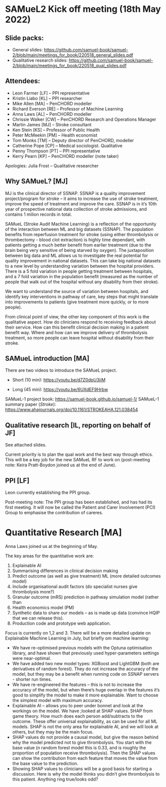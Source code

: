 # SAMueL2 Kick off meeting (18th May 2022)

## Slide packs:

* General slides: https://github.com/samuel-book/samuel-2/blob/main/meetings_for_book/220518_general_slides.pdf
* Qualitative research slides: https://github.com/samuel-book/samuel-2/blob/main/meetings_for_book/220518_qual_slides.pdf

## Attendees:
* Leon Farmer [LF] – PPI representative
* Kristin Liabo [KL] – PPI researcher
* Mike Allen [MA] – PenCHORD modeller
* Richard Everson [RE] – Professor of Machine Learning
* Anna Laws [AL] – PenCHORD modeller
* Chrissie Walker [CW] – PenCHORD Research and Operations Manager
* Martin James [MJ] – Stroke consultant
* Ken Stein [KS] – Professor of Public Health
* Peter McMeekin [PM] – Health economist
* Tom Monks [TM] – Deputy director of PenCHORD, modeller
* Catherine Pope [CP] – Medical sociologist. Qualitative
* Penny Thompson [PT] – PPI representative
* Kerry Pearn [KP] – PenCHORD modeller (note taker) 

Apologies:
Julia Frost – Qualitative researcher

## Why SAMueL? [MJ]

MJ is the clinical director of SSNAP. SSNAP is a quality improvement project/program for stroke – it aims to increase the use of stroke treatment, improve the speed of treatment and improve the care. SSNAP is in it’s 10th year of prospective national data collection of stroke admissions, and contains 1 milion records in total. 

SAMueL (Stroke Audit Machine Learning) is a reflection of the opportunity of the interaction between ML and big datasets (SSNAP). The population benefits from reperfusion treatment for stroke (using either thrombolysis or thrombectomy - blood clot extraction) is highly time dependant, with patients getting a much better benefit from earlier treatment (due to the brain being very sensitive of being starved by oxygen). The juxtaposition between big data and ML allows us to investigate the real potential for quality improvement in national datasets. This can take big national datasets to a new level by understanding variation between the hospital providers. There is a 5 fold variation in people getting treatment between hospitals, and a 7 fold variation in the population benefit (measured as the number of people that walk out of the hospital without any disability from their stroke).

We want to understand the source of variation between hospitals, and identify key interventions in pathway of care, key steps that might translate into improvements to patients (give treatment more quickly, or to more people).

From clinical point of view, the other key component of this work is the qualitative aspect. How do clinicians respond to receiving feedback about their service. How can this benefit clinical decision making in a patient benefit way.  Where and how can we improve delivery of thrombolysis treatment, so more people can leave hospital without disability from their stroke.

## SAMueL introduction [MA]

There are two videos to introduce the SAMueL project.

* Short (10 min): https://youtu.be/d7Z0dpU3iiM

* Long (45 min): https://youtu.be/6UXdEF9Hrbw

SAMueL-1 project book: https://samuel-book.github.io/samuel-1/
SAMueL-1 summary paper (*Stroke*): https://www.ahajournals.org/doi/10.1161/STROKEAHA.121.038454


## Qualitative research [IL, reporting on behalf of JF]

See attached slides.

Current priority is to plan the qual work and the best way through ethics. This will be a key job for the new SAMueL RF to work on (post-meeting note: Keira Pratt-Boydon joined us at the end of June).

## PPI [LF]

Leon currently establishing the PPI group.

Post-meeting note: The PPI group has been established, and has had its first meeting. It will now be called the Patient and Carer Involvement (PCI) Group to emphasise the contribution of careres.

# Quantitative Research [MA]

Anna Laws joined us at the beginning of May.

The key areas for the quantitative work are:

1. Explainable AI
2. Summarising differences in clinical decision making
3. Predict outcome (as well as give treatment) ML (more detailed outcomes model)
4. Include organisational audit factors (do specialist nurses give thrombolysis more?)
5. Granular outcome (mRS) prediction in pathway simulation model (rather than 
6. Health economics model (PM)
7. Synthetic data to share our models – as is made up data (convince HQIP that we can release this).
8. Production code and prototype web application.

Focus is currently on 1,2 and 3. There will be a more detailed update on Explainable Machine Learning in July, but briefly om machine learning:

* We have re-optimised previous models with the Optuna optimisation library, and have shown that previously used hyper-parameters settings were near-optimal.
* We have added two new model types: XGBoost and LightGBM (both are derivatives of random forest). They do not increase the accuracy of the model, but they may be a benefit when running code on SSNAP servers - shorter run times.
* We have re-engineered the features – this is not to increase the accuracy of the model, but when there’s huge overlap in the features it’s good to simplify the model to make it more explainable. Want to choose the simplest model with maximum accuracy.
* Explainable AI – allows you to peer under bonnet and look at the workings on the model. We have ;looked at SHAP values. SHAP from game theory. How much does each person add/subtracts to the outcome. These offer universal explainability, as can be used for all ML models. SHAP is not the only area for explainable AI, and we will look at others, but they may be the main focus.
* SHAP values do not provide a causal model, but give the reason behind why the model predicted not to give thrombolysis. You start with the base value (n random forest model this is 0.33, and is roughly the proportion of population receive thrombolysis). Then the SHAP values can show the contribution from each feature that moves the value from the base value to the prediction.
* Showing SHAP values to clinicians will be a good basis for starting a discussion. Here is why the model thinks you didn’t give thrombolysis to this patient. Anything ring true/looks odd?








